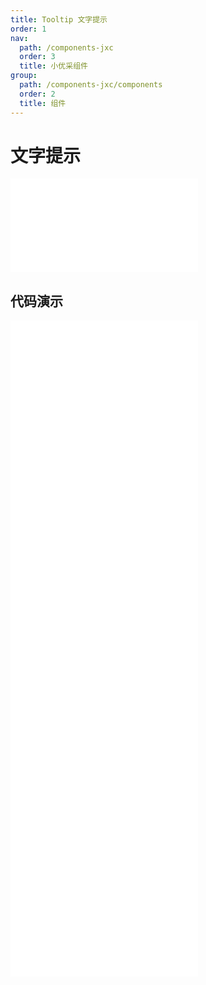 ```yaml
---
title: Tooltip 文字提示
order: 1
nav:
  path: /components-jxc
  order: 3
  title: 小优采组件
group:
  path: /components-jxc/components
  order: 2
  title: 组件
---
```


# 文字提示

<div>
<embed src="@docs-common/tooltip/index.md"></embed>
</div>
        
## 代码演示

<Row gutter=8>

  <Col span=12>
    
  <div class="code-box"><embed src="@abiz-rc-jxc/tooltip/demo/arrow-point-at-center-tooltip-jxc.md"></embed></div>
          
  <div class="code-box"><embed src="@abiz-rc-jxc/tooltip/demo/basic-tooltip-jxc.md"></embed></div>
          
  <div class="code-box"><embed src="@abiz-rc-jxc/tooltip/demo/destroy-tooltip-on-hide-tooltip-jxc.md"></embed></div>
          
  </Col>
          
  <Col span=12>
    
  <div class="code-box"><embed src="@abiz-rc-jxc/tooltip/demo/auto-adjust-overflow-tooltip-jxc.md"></embed></div>
          
  <div class="code-box"><embed src="@abiz-rc-jxc/tooltip/demo/placement-tooltip-jxc.md"></embed></div>
          
  <div class="code-box"><embed src="@abiz-rc-jxc/tooltip/demo/colorful-tooltip-jxc.md"></embed></div>
          
  </Col>
          
</Row>
        
<div><embed src="@docs-common/tooltip/index-api.md"></embed><div>
